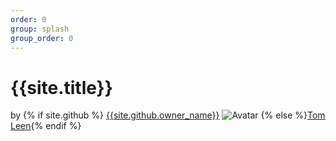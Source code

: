 ```yaml
---
order: 0
group: splash
group_order: 0
---
```


# {{site.title}}

by {% if site.github %} [{{site.github.owner_name}}]({{site.github.owner_url}}) ![Avatar]({{site.github.owner_gravatar_url}}) {% else %}[Tom Leen]("http://www.thomasleen.com"){% endif %}
